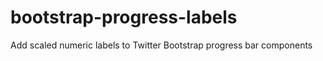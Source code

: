 bootstrap-progress-labels
=========================

Add scaled numeric labels to Twitter Bootstrap progress bar components
